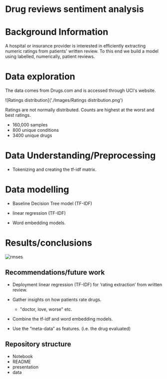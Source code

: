 # Drug reviews sentiment analysis

# Background Information

A hospital or insurance provider is interested in efficiently extracting numeric ratings from patients' written review.  To this end we build a model using labelled, numerically, patient reviews. 

# Data exploration

The data comes from Drugs.com and is accessed through UCI's website.

![Ratings distribution]('./Images/Ratings distribution.png')


Ratings are not normally distributed. Counts are highest at the worst and best ratings. 

- 160,000 samples
- 800 unique conditions
- 3400 unique drugs

# Data Understanding/Preprocessing

- Tokenizing and creating the tf-idf matrix.

# Data modelling

- Baseline Decision Tree model (TF-IDF)

- linear regression (TF-IDF)

- Word embedding models. 


# Results/conclusions

![rmses]('./Images/rmses.png')

## Recommendations/future work

- Deployment linear regression (TF-IDF) for ‘rating extraction’ from written review.

- Gather insights on how patients rate drugs.
    - "doctor, love, worse" etc. 
    

- Combine the tf-idf and word embedding models.
- Use the “meta-data” as features. (i.e. the drug evaluated)

## Repository structure
- Notebook
- README
- presentation
- data